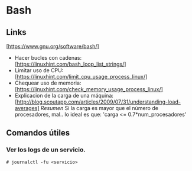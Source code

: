 # Bash

## Links
[https://www.gnu.org/software/bash/] 
* Hacer bucles con cadenas: [https://linuxhint.com/bash_loop_list_strings/]
* Limitar uso de CPU: [https://linuxhint.com/limit_cpu_usage_process_linux/] 
* Chequear uso de memoria: [https://linuxhint.com/check_memory_usage_process_linux/] 
* Explicacion de la carga de una máquina: [http://blog.scoutapp.com/articles/2009/07/31/understanding-load-averages] *Resumen* Si la carga es mayor que el número de procesadores, mal.. lo ideal es que: 'carga <= 0.7*num_procesadores' 

## Comandos útiles

### Ver los logs de un servicio.
`# journalctl -fu <servicio>`


